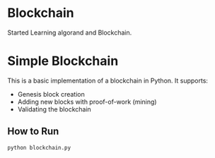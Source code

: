 # Blockchain

Started Learning algorand and Blockchain.


# Simple Blockchain

This is a basic implementation of a blockchain in Python. It supports:

- Genesis block creation
- Adding new blocks with proof-of-work (mining)
- Validating the blockchain

## How to Run

```bash
python blockchain.py
